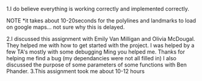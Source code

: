 1.I do believe everything is working correctly and implemented correctly. 

NOTE *it takes about 10-20seconds for the polylines and landmarks to load on google maps... not sure why this is delayed. 

2.I discussed this assignment with Emily Van Milligan and Olivia McDougal. They helped me with how to get started with the project.
I was helped by a few TA's mostly with some debugging
Ming you helped me. Thanks for helping me find a bug (my dependancies were not all filled in)
I also discussed the purpose of some parameters of some functions with Ben Phander.
3.This assignment took me about 10-12 hours

